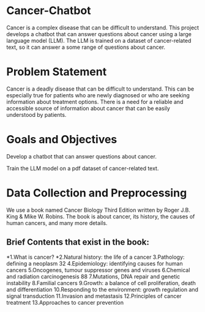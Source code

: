 # Cancer-Chatbot
Cancer is a complex disease that can be difficult to understand. This project develops a chatbot that can answer questions about cancer using a large language model (LLM). The LLM is trained on a dataset of cancer-related text, so it can answer a some range of questions about cancer.
# Problem Statement
Cancer is a deadly disease that can be difficult to understand. This can be especially true for patients who are newly diagnosed or who are seeking information about treatment options. There is a need for a reliable and accessible source of information about cancer that can be easily understood by patients.
# Goals and Objectives
Develop a chatbot that can answer questions about cancer.

Train the LLM model on a pdf dataset of cancer-related text.
# Data Collection and Preprocessing
We use a book named Cancer Biology Third Edition written by Roger J.B. King & Mike W. Robins. The book is about cancer, its history, the causes of human cancers, and many more details.

## Brief Contents that exist in the book:

*1.What is cancer?
*2.Natural history: the life of a cancer
3.Pathology: defining a neoplasm 32
4.Epidemiology: identifying causes for human cancers
5.Oncogenes, tumour suppressor genes and viruses
6.Chemical and radiation carcinogenesis 88
7.Mutations, DNA repair and genetic instability
8.Familial cancers
9.Growth: a balance of cell proliferation, death and differentiation
10.Responding to the environment: growth regulation and signal transduction
11.Invasion and metastasis
12.Principles of cancer treatment
13.Approaches to cancer prevention



